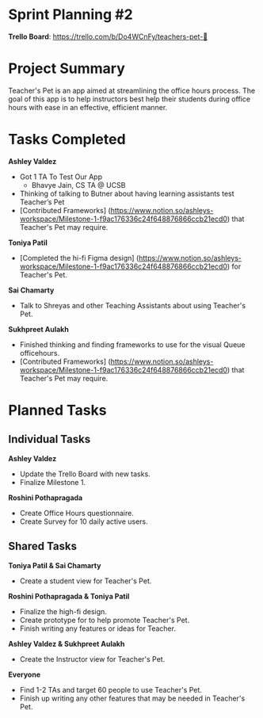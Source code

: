 # Sprint Planning #2

**Trello Board**: https://trello.com/b/Do4WCnFy/teachers-pet-🐢

# Project Summary

Teacher's Pet is an app aimed at streamlining the office hours process. The goal of this app is to help instructors best help their students during office hours with ease in an effective, efficient manner. 

# Tasks Completed

**Ashley Valdez**
- Got 1 TA To Test Our App 
    - Bhavye Jain, CS TA @ UCSB
- Thinking of talking to Butner about having learning assistants test Teacher’s Pet
- [Contributed Frameworks] (https://www.notion.so/ashleys-workspace/Milestone-1-f9ac176336c24f648876866ccb21ecd0) that Teacher's Pet may require.


**Toniya Patil**
- [Completed the hi-fi Figma design] (https://www.notion.so/ashleys-workspace/Milestone-1-f9ac176336c24f648876866ccb21ecd0) for Teacher's Pet.

**Sai Chamarty**
- Talk to Shreyas and other Teaching Assistants about using Teacher's Pet.

**Sukhpreet Aulakh**
- Finished thinking and finding frameworks to use for the visual Queue officehours.
- [Contributed Frameworks] (https://www.notion.so/ashleys-workspace/Milestone-1-f9ac176336c24f648876866ccb21ecd0) that Teacher's Pet may require.


# Planned Tasks

## Individual Tasks
**Ashley Valdez**
- Update the Trello Board with new tasks.
- Finalize Milestone 1. 

**Roshini Pothapragada**
- Create Office Hours questionnaire.
- Create Survey for 10 daily active users.

## Shared Tasks

**Toniya Patil & Sai Chamarty**
- Create a student view for Teacher's Pet.

**Roshini Pothapragada & Toniya Patil**
- Finalize the high-fi design.
- Create prototype for to help promote Teacher's Pet.
- Finish writing any features or ideas for Teacher.

**Ashley Valdez & Sukhpreet Aulakh**
- Create the Instructor view for Teacher's Pet.

**Everyone**
- Find 1-2 TAs and target 60 people to use Teacher's Pet.
- Finish up writing any other features that may be needed in Teacher's Pet.
